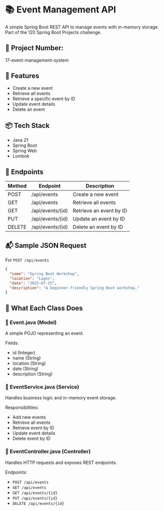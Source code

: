 # 📚 Event Management API
A simple Spring Boot REST API to manage events with in-memory storage.  
Part of the 120 Spring Boot Projects challenge.

## 📁 Project Number:
17-event-management-system

## 📖 Features
- Create a new event
- Retrieve all events
- Retrieve a specific event by ID
- Update event details
- Delete an event

## 📦 Tech Stack
- Java 21
- Spring Boot
- Spring Web
- Lombok

## 📑 Endpoints
| Method | Endpoint          | Description                     |
|--------|-------------------|---------------------------------|
| POST   | /api/events       | Create a new event             |
| GET    | /api/events       | Retrieve all events             |
| GET    | /api/events/{id}  | Retrieve an event by ID         |
| PUT    | /api/events/{id}  | Update an event by ID           |
| DELETE | /api/events/{id}  | Delete an event by ID           |

## 📬 Sample JSON Request
For `POST /api/events`
```json
{
  "name": "Spring Boot Workshop",
  "location": "Lagos",
  "date": "2025-07-25",
  "description": "A beginner-friendly Spring Boot workshop."
}
```

## 📖 What Each Class Does

### 📄 Event.java (Model)
A simple POJO representing an event.

Fields:
- id (Integer)
- name (String)
- location (String)
- date (String)
- description (String)

### 📄 EventService.java (Service)
Handles business logic and in-memory event storage.

Responsibilities:
- Add new events
- Retrieve all events
- Retrieve event by ID
- Update event details
- Delete event by ID

### 📄 EventController.java (Controller)
Handles HTTP requests and exposes REST endpoints.

Endpoints:
- `POST /api/events`
- `GET /api/events`
- `GET /api/events/{id}`
- `PUT /api/events/{id}`
- `DELETE /api/events/{id}`